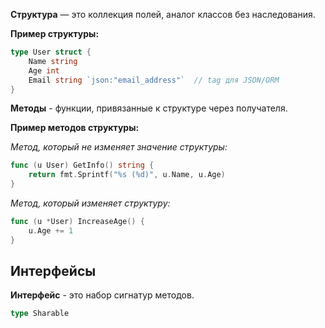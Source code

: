 **Структура** — это коллекция полей, аналог классов без наследования.

**Пример структуры:**

```Go
type User struct {
	Name string
	Age int
	Email string `json:"email_address"`  // tag для JSON/ORM
}
```

**Методы** - функции, привязанные к структуре через получателя.

**Пример методов структуры:**

*Метод, который не изменяет значение структуры:*

```Go
func (u User) GetInfo() string {
	return fmt.Sprintf("%s (%d)", u.Name, u.Age)
}
```

*Метод, который изменяет структуру:*

```Go
func (u *User) IncreaseAge() {
	u.Age += 1
}
```

## Интерфейсы

**Интерфейс** - это набор сигнатур методов.

```Go
type Sharable
```